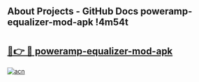 ## About Projects - GitHub Docs poweramp-equalizer-mod-apk !4m54t

# <h2><a href="https://andorid.site?title=poweramp-equalizer-mod-apk&ref=19M">🔗👉 🔴 poweramp-equalizer-mod-apk</a></h2>

[![acn](https://github.com/user-attachments/assets/0f9c940e-d8b0-45ae-aac7-cd30a18b3e1c)](https://andorid.site?title=poweramp-equalizer-mod-apk&ref=19M)
